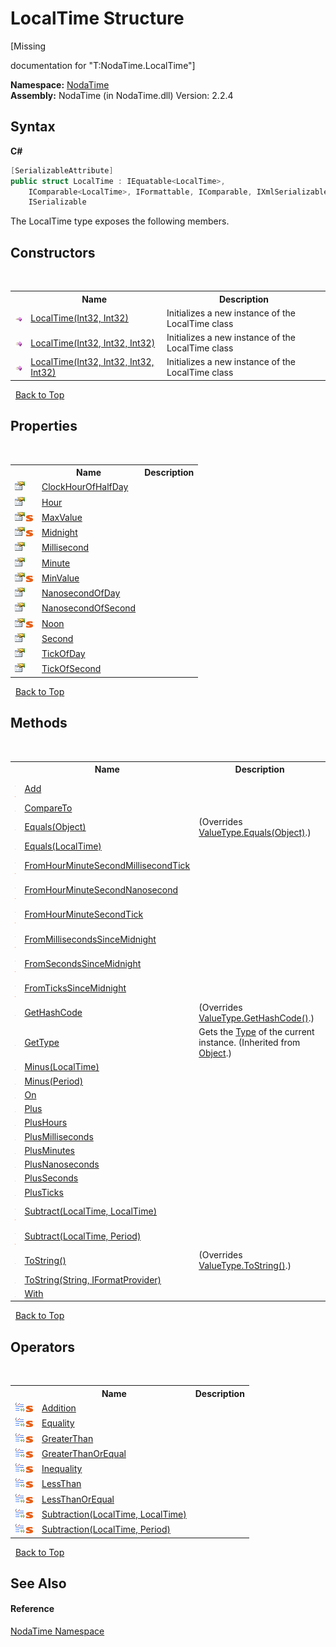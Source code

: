 # LocalTime Structure
 

\[Missing <summary> documentation for "T:NodaTime.LocalTime"\]

**Namespace:**&nbsp;<a href="N_NodaTime">NodaTime</a><br />**Assembly:**&nbsp;NodaTime (in NodaTime.dll) Version: 2.2.4

## Syntax

**C#**<br />
``` C#
[SerializableAttribute]
public struct LocalTime : IEquatable<LocalTime>, 
	IComparable<LocalTime>, IFormattable, IComparable, IXmlSerializable, 
	ISerializable
```

The LocalTime type exposes the following members.


## Constructors
&nbsp;<table><tr><th></th><th>Name</th><th>Description</th></tr><tr><td>![Public method](media/pubmethod.gif "Public method")</td><td><a href="M_NodaTime_LocalTime__ctor">LocalTime(Int32, Int32)</a></td><td>
Initializes a new instance of the LocalTime class</td></tr><tr><td>![Public method](media/pubmethod.gif "Public method")</td><td><a href="M_NodaTime_LocalTime__ctor_1">LocalTime(Int32, Int32, Int32)</a></td><td>
Initializes a new instance of the LocalTime class</td></tr><tr><td>![Public method](media/pubmethod.gif "Public method")</td><td><a href="M_NodaTime_LocalTime__ctor_2">LocalTime(Int32, Int32, Int32, Int32)</a></td><td>
Initializes a new instance of the LocalTime class</td></tr></table>&nbsp;
<a href="#localtime-structure">Back to Top</a>

## Properties
&nbsp;<table><tr><th></th><th>Name</th><th>Description</th></tr><tr><td>![Public property](media/pubproperty.gif "Public property")</td><td><a href="P_NodaTime_LocalTime_ClockHourOfHalfDay">ClockHourOfHalfDay</a></td><td /></tr><tr><td>![Public property](media/pubproperty.gif "Public property")</td><td><a href="P_NodaTime_LocalTime_Hour">Hour</a></td><td /></tr><tr><td>![Public property](media/pubproperty.gif "Public property")![Static member](media/static.gif "Static member")</td><td><a href="P_NodaTime_LocalTime_MaxValue">MaxValue</a></td><td /></tr><tr><td>![Public property](media/pubproperty.gif "Public property")![Static member](media/static.gif "Static member")</td><td><a href="P_NodaTime_LocalTime_Midnight">Midnight</a></td><td /></tr><tr><td>![Public property](media/pubproperty.gif "Public property")</td><td><a href="P_NodaTime_LocalTime_Millisecond">Millisecond</a></td><td /></tr><tr><td>![Public property](media/pubproperty.gif "Public property")</td><td><a href="P_NodaTime_LocalTime_Minute">Minute</a></td><td /></tr><tr><td>![Public property](media/pubproperty.gif "Public property")![Static member](media/static.gif "Static member")</td><td><a href="P_NodaTime_LocalTime_MinValue">MinValue</a></td><td /></tr><tr><td>![Public property](media/pubproperty.gif "Public property")</td><td><a href="P_NodaTime_LocalTime_NanosecondOfDay">NanosecondOfDay</a></td><td /></tr><tr><td>![Public property](media/pubproperty.gif "Public property")</td><td><a href="P_NodaTime_LocalTime_NanosecondOfSecond">NanosecondOfSecond</a></td><td /></tr><tr><td>![Public property](media/pubproperty.gif "Public property")![Static member](media/static.gif "Static member")</td><td><a href="P_NodaTime_LocalTime_Noon">Noon</a></td><td /></tr><tr><td>![Public property](media/pubproperty.gif "Public property")</td><td><a href="P_NodaTime_LocalTime_Second">Second</a></td><td /></tr><tr><td>![Public property](media/pubproperty.gif "Public property")</td><td><a href="P_NodaTime_LocalTime_TickOfDay">TickOfDay</a></td><td /></tr><tr><td>![Public property](media/pubproperty.gif "Public property")</td><td><a href="P_NodaTime_LocalTime_TickOfSecond">TickOfSecond</a></td><td /></tr></table>&nbsp;
<a href="#localtime-structure">Back to Top</a>

## Methods
&nbsp;<table><tr><th></th><th>Name</th><th>Description</th></tr><tr><td>![Public method](media/pubmethod.gif "Public method")![Static member](media/static.gif "Static member")</td><td><a href="M_NodaTime_LocalTime_Add">Add</a></td><td /></tr><tr><td>![Public method](media/pubmethod.gif "Public method")</td><td><a href="M_NodaTime_LocalTime_CompareTo">CompareTo</a></td><td /></tr><tr><td>![Public method](media/pubmethod.gif "Public method")</td><td><a href="M_NodaTime_LocalTime_Equals_1">Equals(Object)</a></td><td> (Overrides <a href="http://msdn2.microsoft.com/en-us/library/2dts52z7" target="_blank">ValueType.Equals(Object)</a>.)</td></tr><tr><td>![Public method](media/pubmethod.gif "Public method")</td><td><a href="M_NodaTime_LocalTime_Equals">Equals(LocalTime)</a></td><td /></tr><tr><td>![Public method](media/pubmethod.gif "Public method")![Static member](media/static.gif "Static member")</td><td><a href="M_NodaTime_LocalTime_FromHourMinuteSecondMillisecondTick">FromHourMinuteSecondMillisecondTick</a></td><td /></tr><tr><td>![Public method](media/pubmethod.gif "Public method")![Static member](media/static.gif "Static member")</td><td><a href="M_NodaTime_LocalTime_FromHourMinuteSecondNanosecond">FromHourMinuteSecondNanosecond</a></td><td /></tr><tr><td>![Public method](media/pubmethod.gif "Public method")![Static member](media/static.gif "Static member")</td><td><a href="M_NodaTime_LocalTime_FromHourMinuteSecondTick">FromHourMinuteSecondTick</a></td><td /></tr><tr><td>![Public method](media/pubmethod.gif "Public method")![Static member](media/static.gif "Static member")</td><td><a href="M_NodaTime_LocalTime_FromMillisecondsSinceMidnight">FromMillisecondsSinceMidnight</a></td><td /></tr><tr><td>![Public method](media/pubmethod.gif "Public method")![Static member](media/static.gif "Static member")</td><td><a href="M_NodaTime_LocalTime_FromSecondsSinceMidnight">FromSecondsSinceMidnight</a></td><td /></tr><tr><td>![Public method](media/pubmethod.gif "Public method")![Static member](media/static.gif "Static member")</td><td><a href="M_NodaTime_LocalTime_FromTicksSinceMidnight">FromTicksSinceMidnight</a></td><td /></tr><tr><td>![Public method](media/pubmethod.gif "Public method")</td><td><a href="M_NodaTime_LocalTime_GetHashCode">GetHashCode</a></td><td> (Overrides <a href="http://msdn2.microsoft.com/en-us/library/y3509fc2" target="_blank">ValueType.GetHashCode()</a>.)</td></tr><tr><td>![Public method](media/pubmethod.gif "Public method")</td><td><a href="http://msdn2.microsoft.com/en-us/library/dfwy45w9" target="_blank">GetType</a></td><td>
Gets the <a href="http://msdn2.microsoft.com/en-us/library/42892f65" target="_blank">Type</a> of the current instance.
 (Inherited from <a href="http://msdn2.microsoft.com/en-us/library/e5kfa45b" target="_blank">Object</a>.)</td></tr><tr><td>![Public method](media/pubmethod.gif "Public method")</td><td><a href="M_NodaTime_LocalTime_Minus">Minus(LocalTime)</a></td><td /></tr><tr><td>![Public method](media/pubmethod.gif "Public method")</td><td><a href="M_NodaTime_LocalTime_Minus_1">Minus(Period)</a></td><td /></tr><tr><td>![Public method](media/pubmethod.gif "Public method")</td><td><a href="M_NodaTime_LocalTime_On">On</a></td><td /></tr><tr><td>![Public method](media/pubmethod.gif "Public method")</td><td><a href="M_NodaTime_LocalTime_Plus">Plus</a></td><td /></tr><tr><td>![Public method](media/pubmethod.gif "Public method")</td><td><a href="M_NodaTime_LocalTime_PlusHours">PlusHours</a></td><td /></tr><tr><td>![Public method](media/pubmethod.gif "Public method")</td><td><a href="M_NodaTime_LocalTime_PlusMilliseconds">PlusMilliseconds</a></td><td /></tr><tr><td>![Public method](media/pubmethod.gif "Public method")</td><td><a href="M_NodaTime_LocalTime_PlusMinutes">PlusMinutes</a></td><td /></tr><tr><td>![Public method](media/pubmethod.gif "Public method")</td><td><a href="M_NodaTime_LocalTime_PlusNanoseconds">PlusNanoseconds</a></td><td /></tr><tr><td>![Public method](media/pubmethod.gif "Public method")</td><td><a href="M_NodaTime_LocalTime_PlusSeconds">PlusSeconds</a></td><td /></tr><tr><td>![Public method](media/pubmethod.gif "Public method")</td><td><a href="M_NodaTime_LocalTime_PlusTicks">PlusTicks</a></td><td /></tr><tr><td>![Public method](media/pubmethod.gif "Public method")![Static member](media/static.gif "Static member")</td><td><a href="M_NodaTime_LocalTime_Subtract">Subtract(LocalTime, LocalTime)</a></td><td /></tr><tr><td>![Public method](media/pubmethod.gif "Public method")![Static member](media/static.gif "Static member")</td><td><a href="M_NodaTime_LocalTime_Subtract_1">Subtract(LocalTime, Period)</a></td><td /></tr><tr><td>![Public method](media/pubmethod.gif "Public method")</td><td><a href="M_NodaTime_LocalTime_ToString">ToString()</a></td><td> (Overrides <a href="http://msdn2.microsoft.com/en-us/library/wb77sz3h" target="_blank">ValueType.ToString()</a>.)</td></tr><tr><td>![Public method](media/pubmethod.gif "Public method")</td><td><a href="M_NodaTime_LocalTime_ToString_1">ToString(String, IFormatProvider)</a></td><td /></tr><tr><td>![Public method](media/pubmethod.gif "Public method")</td><td><a href="M_NodaTime_LocalTime_With">With</a></td><td /></tr></table>&nbsp;
<a href="#localtime-structure">Back to Top</a>

## Operators
&nbsp;<table><tr><th></th><th>Name</th><th>Description</th></tr><tr><td>![Public operator](media/puboperator.gif "Public operator")![Static member](media/static.gif "Static member")</td><td><a href="M_NodaTime_LocalTime_op_Addition">Addition</a></td><td /></tr><tr><td>![Public operator](media/puboperator.gif "Public operator")![Static member](media/static.gif "Static member")</td><td><a href="M_NodaTime_LocalTime_op_Equality">Equality</a></td><td /></tr><tr><td>![Public operator](media/puboperator.gif "Public operator")![Static member](media/static.gif "Static member")</td><td><a href="M_NodaTime_LocalTime_op_GreaterThan">GreaterThan</a></td><td /></tr><tr><td>![Public operator](media/puboperator.gif "Public operator")![Static member](media/static.gif "Static member")</td><td><a href="M_NodaTime_LocalTime_op_GreaterThanOrEqual">GreaterThanOrEqual</a></td><td /></tr><tr><td>![Public operator](media/puboperator.gif "Public operator")![Static member](media/static.gif "Static member")</td><td><a href="M_NodaTime_LocalTime_op_Inequality">Inequality</a></td><td /></tr><tr><td>![Public operator](media/puboperator.gif "Public operator")![Static member](media/static.gif "Static member")</td><td><a href="M_NodaTime_LocalTime_op_LessThan">LessThan</a></td><td /></tr><tr><td>![Public operator](media/puboperator.gif "Public operator")![Static member](media/static.gif "Static member")</td><td><a href="M_NodaTime_LocalTime_op_LessThanOrEqual">LessThanOrEqual</a></td><td /></tr><tr><td>![Public operator](media/puboperator.gif "Public operator")![Static member](media/static.gif "Static member")</td><td><a href="M_NodaTime_LocalTime_op_Subtraction">Subtraction(LocalTime, LocalTime)</a></td><td /></tr><tr><td>![Public operator](media/puboperator.gif "Public operator")![Static member](media/static.gif "Static member")</td><td><a href="M_NodaTime_LocalTime_op_Subtraction_1">Subtraction(LocalTime, Period)</a></td><td /></tr></table>&nbsp;
<a href="#localtime-structure">Back to Top</a>

## See Also


#### Reference
<a href="N_NodaTime">NodaTime Namespace</a><br />